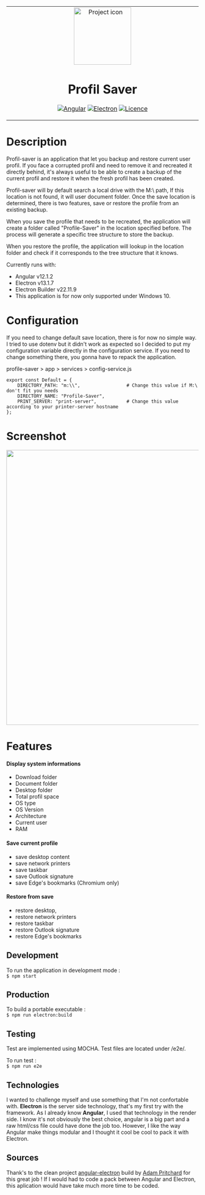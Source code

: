 <table align="center"><tr><td align="center" width="9999">
<img src="https://i.postimg.cc/8k95M69T/favicon-256x256.png" align="center" width="150" alt="Project icon">

# Profil Saver

<a href="https://angular.io/" target="_blank"><img src="https://img.shields.io/badge/angular-v12.1.2-red" alt="Angular" /></a>
<a href="https://www.electronjs.org/" target="_blank"><img src="https://img.shields.io/badge/electron-v13.1.7-blue" alt="Electron" /></a>
<a href="https://fr.wikipedia.org/wiki/Licence_MIT" target="_blank"><img src="https://img.shields.io/badge/license-MIT-green" alt="Licence" /></a>

</td></tr></table>

# Description

Profil-saver is an application that let you backup and restore current user profil. If you face a corrupted profil and need to remove it and recreated it directly behind, it's always
useful to be able to create a backup of the current profil and restore it when the fresh profil has been created.

Profil-saver will by default search a local drive with the M:\ path, If this location is not found, it will user document folder. Once the save location is determined, there is two features, save or restore the profile from an existing backup.

When you save the profile that needs to be recreated, the application will create a folder called "Profile-Saver" in the location specified before. The process will generate a specific tree structure to store the backup.

When you restore the profile, the application will lookup in the location folder and check if it corresponds to the tree structure that it knows.

Currently runs with:

- Angular v12.1.2
- Electron v13.1.7
- Electron Builder v22.11.9
- This application is for now only supported under Windows 10.

# Configuration

If you need to change default save location, there is for now no simple way. I tried to use dotenv but it didn't work as expected so I decided to put my configuration variable directly in the configuration service. If you need to change something there, you gonna have to repack the application.

profile-saver > app > services > config-service.js

    export const Default = {
        DIRECTORY_PATH: "m:\\",                 # Change this value if M:\ don't fit you needs
        DIRECTORY_NAME: "Profile-Saver",
        PRINT_SERVER: "print-server",           # Change this value according to your printer-server hostname
    };

# Screenshot
<img src="https://i.postimg.cc/d31CWZKJ/screen01.jpg" width="720"/>

# Features

#### Display system informations

- Download folder
- Document folder
- Desktop folder
- Total profil space
- OS type
- OS Version
- Architecture
- Current user
- RAM

#### Save current profile

- save desktop content
- save network printers
- save taskbar
- save Outlook signature
- save Edge's bookmarks (Chromium only)

#### Restore from save

- restore desktop,
- restore network printers
- restore taskbar
- restore Outlook signature
- restore Edge's bookmarks

## Development

To run the application in development mode :  
`$ npm start`

## Production

To build a portable executable :  
`$ npm run electron:build`

## Testing

Test are implemented using MOCHA. Test files are located under /e2e/.

To run test :  
`$ npm run e2e`

## Technologies

I wanted to challenge myself and use something that I'm not confortable with. **Electron** is the server side technology, that's my first try with the framework. As I already know **Angular**, I used that technology in the render side. I know it's not obviously the best choice, angular is a big part and a raw html/css file could have done the job too. However, I like the way Angular make things modular and I thought it cool be cool to pack it with Electron.

## Sources

Thank's to the clean project [angular-electron](https://github.com/maximegris/angular-electron) build by [Adam Pritchard](https://github.com/adam-p) for this great job ! If I would had to code a pack between Angular and Electron, this aplication would have take much more time to be coded.
